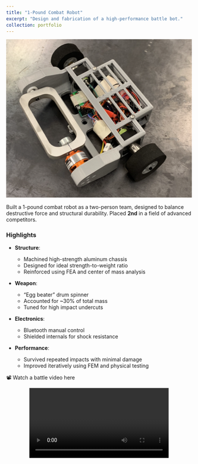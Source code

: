 ```yaml
---
title: "1-Pound Combat Robot"
excerpt: "Design and fabrication of a high-performance battle bot."
collection: portfolio
---
```


 <img src="/images/bot.png" alt="Rover 2" class="content-image" />

Built a 1-pound combat robot as a two-person team, designed to balance destructive force and structural durability. Placed **2nd** in a field of advanced competitors.

### Highlights

- **Structure**:
  - Machined high-strength aluminum chassis
  - Designed for ideal strength-to-weight ratio
  - Reinforced using FEA and center of mass analysis

- **Weapon**:
  - “Egg beater” drum spinner
  - Accounted for ~30% of total mass
  - Tuned for high impact undercuts

- **Electronics**:
  - Bluetooth manual control
  - Shielded internals for shock resistance

- **Performance**:
  - Survived repeated impacts with minimal damage
  - Improved iteratively using FEM and physical testing

📽️ Watch a battle video here
<video controls width="100%" style="max-width:75%; margin: 1em auto; display: block;">
  <source src="/images/IMG_1409.mp4" type="video/mp4">
</video>

